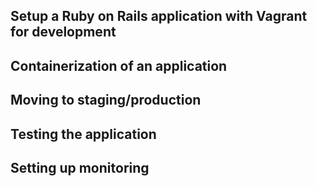 ## Setup a Ruby on Rails application with Vagrant for development



## Containerization of an application

## Moving to staging/production

## Testing the application

## Setting up monitoring
